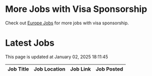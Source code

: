 # More Jobs with Visa Sponsorship

Check out [Europe Jobs](https://github.com/sureshparimi/europejobs#latest-jobs) for more jobs with visa sponsorship.

# Latest Jobs

This page is updated at January 02, 2025 18:11:45

| Job Title | Job Location | Job Link | Job Posted |
| --- | --- | --- | --- |
